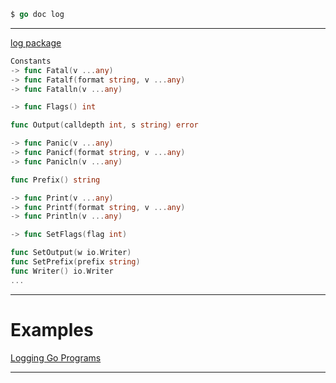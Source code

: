 
```go
$ go doc log
```

***

[log package](https://pkg.go.dev/log#pkg-index)

```go
Constants
-> func Fatal(v ...any)
-> func Fatalf(format string, v ...any)
-> func Fatalln(v ...any)

-> func Flags() int

func Output(calldepth int, s string) error

-> func Panic(v ...any)
-> func Panicf(format string, v ...any)
-> func Panicln(v ...any)

func Prefix() string

-> func Print(v ...any)
-> func Printf(format string, v ...any)
-> func Println(v ...any)

-> func SetFlags(flag int)

func SetOutput(w io.Writer)
func SetPrefix(prefix string)
func Writer() io.Writer
...
```

***

# Examples
[Logging Go Programs](https://www.golangprograms.com/go-language/logging-go-programs.html)

***
